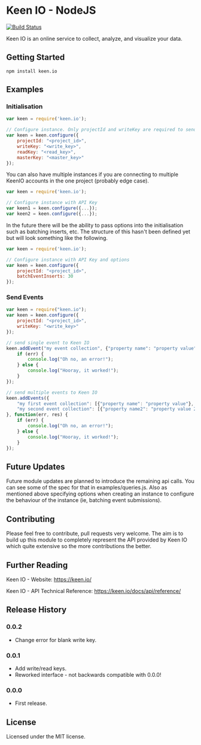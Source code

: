 # Keen IO - NodeJS

[![Build Status](https://travis-ci.org/keenlabs/KeenClient-Node.png)](https://travis-ci.org/keenlabs/KeenClient-Node)

Keen IO is an online service to collect, analyze, and visualize your data.

## Getting Started

`npm install keen.io`

## Examples

### Initialisation

```javascript
var keen = require('keen.io');

// Configure instance. Only projectId and writeKey are required to send data.
var keen = keen.configure({
	projectId: "<project_id>",
	writeKey: "<write_key>",
	readKey: "<read_key>",
	masterKey: "<master_key>"
});
```

You can also have multiple instances if you are connecting to multiple KeenIO accounts in the one project (probably edge case).

```javascript
var keen = require('keen.io');

// Configure instance with API Key
var keen1 = keen.configure({...});
var keen2 = keen.configure({...});
```

In the future there will be the ability to pass options into the initialisation such as batching inserts, etc. The structure of this hasn't been defined yet but will look something like the following.

```javascript
var keen = require('keen.io');

// Configure instance with API Key and options
var keen = keen.configure({ 
	projectId: "<project_id>",
	batchEventInserts: 30 
});
```

### Send Events

```javascript
var keen = require("keen.io");
var keen = keen.configure({
	projectId: "<project_id>",
	writeKey: "<write_key>"
});

// send single event to Keen IO
keen.addEvent("my event collection", {"property name": "property value"}, function(err, res) {
	if (err) {
		console.log("Oh no, an error!");
	} else {
		console.log("Hooray, it worked!");
	}
});

// send multiple events to Keen IO
keen.addEvents({
	"my first event collection": [{"property name": "property value"}, ...],
	"my second event collection": [{"property name2": "property value 2"}]
}, function(err, res) {
	if (err) {
		console.log("Oh no, an error!");
	} else {
		console.log("Hooray, it worked!");
	}
});
```

## Future Updates

Future module updates are planned to introduce the remaining api calls. You can see some of the spec for that in examples/queries.js. Also as mentioned above specifying options when creating an instance to configure the behaviour of the instance (ie, batching event submissions).

## Contributing

Please feel free to contribute, pull requests very welcome. The aim is to build up this module to completely represent the API provided by Keen IO which quite extensive so the more contributions the better.

## Further Reading

Keen IO - Website: https://keen.io/

Keen IO - API Technical Reference: https://keen.io/docs/api/reference/

## Release History

### 0.0.2

- Change error for blank write key.

### 0.0.1

- Add write/read keys.
- Reworked interface - not backwards compatible with 0.0.0!

### 0.0.0

- First release.

## License

Licensed under the MIT license.
